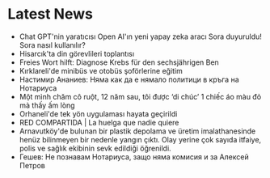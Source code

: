 # Latest News
-  Chat GPT'nin yaratıcısı Open AI'ın yeni yapay zeka aracı Sora duyuruldu! Sora nasıl kullanılır?
-  Hisarcık'ta din görevlileri toplantısı
-  Freies Wort hilft: Diagnose Krebs für den sechsjährigen Ben
-  Kırklareli'de minibüs ve otobüs şoförlerine eğitim
-  Настимир Ананиев: Няма как да е нямало политици в кръга на Нотариуса
-  Một mình chăm cô ruột, 12 năm sau, tôi được ‘di chúc’ 1 chiếc áo màu đỏ mà thấy ấm lòng
-  Orhaneli'de tek yön uygulaması hayata geçirildi
-  RED COMPARTIDA | La huelga que nadie quiere
-  Arnavutköy'de bulunan bir plastik depolama ve üretim imalathanesinde henüz bilinmeyen bir nedenle yangın çıktı. Olay yerine çok sayıda itfaiye, polis ve sağlık ekibinin sevk edildiği öğrenildi.
-  Гешев: Не познавам Нотариуса, защо няма комисия и за Алексей Петров
